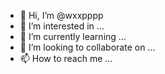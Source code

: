 - 👋 Hi, I’m @wxxpppp
- 👀 I’m interested in ...
- 🌱 I’m currently learning ...
- 💞️ I’m looking to collaborate on ...
- 📫 How to reach me ...

<!---
wxxpppp/wxxpppp is a ✨ special ✨ repository because its `README.md` (this file) appears on your GitHub profile.
You can click the Preview link to take a look at your changes.
--->
